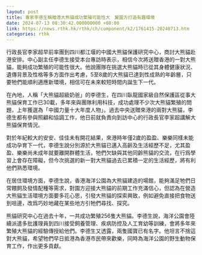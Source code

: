 ```yaml
---
layout: post
title: 專家李德生稱贈港大熊貓成功繁殖可能性大　冀園方打造有趣環境
date: 2024-07-13 08:30:42.000000000 +08:00
link: https://news.rthk.hk/rthk/ch/component/k2/1761415-20240713.htm
categories: rthk
---
```


行政長官李家超早前率團到四川都江堰的中國大熊貓保護研究中心，商討大熊貓赴港安排。中心副主任李德生接受本台專訪時表示，相信今次將送贈香港的一對大熊貓，能夠成功繁殖的可能性很大。他說團隊在挑選大熊貓時已從其身體健康狀況、遺傳背景及性格等多方面作出考慮，5至8歲的大熊貓已達到性成熟的年齡層，只要牠們能順利適應新環境，相信可在未來較短時間内誕生下一代。

在內地，人稱「大熊貓超級奶爸」的李德生，在四川臥龍國家級自然保護區從事大熊貓保育工作已30載，多年來與團隊利用科技，成功處理不少次大熊貓繁殖的問題，上年獲選為「中國力量十大年度人物」。過去中央送贈來港的兩對大熊貓，李德生都有參與照顧和協調工作，他日前就負責向到訪中心的行政長官李家超講解大熊貓保育情況。

對於年紀較大的安安、佳佳未有開花結果，來港時年僅2歲的盈盈、樂樂同樣未能成功孕育下一代，李德生說分別源於大熊貓已邁入高齡及生活經歷不足，尤其盈盈、樂樂尚未成年就要離開群體生活，牠們欠缺與其他同齡熊貓的交流，在行爲學習上會存在障礙，但今次挑選的新一對大熊貓過去已累積一定的生活經歷，將有利他們熟悉環境。

在居住環境方面，李德生說，香港海洋公園為大熊貓建造的場館，能夠滿足牠們日常餵飼及發情配種等需求，對園方迎接大熊貓的前期工作充滿信心，但認為在營造大熊貓生活環境方面要多花心思，引發大熊貓的探索興致，例如避免直接把食物送到咀邊，改爲巧妙地藏在某些地方引牠們尋找、探究。

熊貓研究中心在過去十年，一共成功繁殖256隻大熊貓。李德生說，海洋公園會陸續派遣多批護理員到四川接受飼養管理、疾病防控及人工育幼等訓練，會將多年來繁殖大熊貓的經驗傳授給他們。李德生又透露，兩隻國寶已有名字。他坦言不捨這對大熊貓，希望牠們早日抵港為香港市民帶來歡樂，同時為海洋公園的野生動物保育工作，作出更多貢獻。
